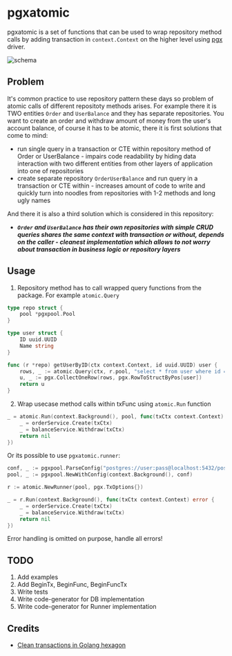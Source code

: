 # pgxatomic

pgxatomic is a set of functions that can be used to wrap repository method calls by adding transaction in `context.Context` on the higher level using [pgx](https://github.com/jackc/pgx) driver.

![schema](https://i.imgur.com/RpsfuBb.jpg)

## Problem
It's common practice to use repository pattern these days so problem of atomic calls of different repositoty methods arises.
For example there it is TWO entities `Order` and `UserBalance` and they has separate repositories. You want to create an order and withdraw amount of money from the user's account balance, of course it has to be atomic, there it is first solutions that come to mind:
- run single query in a transaction or CTE within repository method of Order or UserBalance - impairs code readability by hiding data interaction with two different entities from other layers of application into one of repositories
- create separate repository `OrderUserBalance` and run query in a transaction or CTE within - increases amount of code to write and quickly turn into noodles from repositories with 1-2 methods and long ugly names

And there it is also a third solution which is considered in this repository:
- ***`Order` and `UserBalance` has their own repositories with simple CRUD queries shares the same context with transaction or without, depends on the caller - cleanest implementation which allows to not worry about transaction in business logic or repository layers***

## Usage
1. Repository method has to call wrapped query functions from the package. For example `atomic.Query`
```go
type repo struct {
    pool *pgxpool.Pool
}

type user struct {
    ID uuid.UUID
    Name string
}

func (r *repo) getUserByID(ctx context.Context, id uuid.UUID) user {
    rows, _ := atomic.Query(ctx, r.pool, "select * from user where id = $1", id)
    u, _ := pgx.CollectOneRow(rows, pgx.RowToStructByPos[user])
    return u
}
```

2. Wrap usecase method calls within txFunc using `atomic.Run` function
```go
_ = atomic.Run(context.Background(), pool, func(txCtx context.Context) error {
    _ = orderService.Create(txCtx)
    _ = balanceService.Withdraw(txCtx)
    return nil
})
```

Or its possible to use `pgxatomic.runner`:
```go
conf, _ := pgxpool.ParseConfig("postgres://user:pass@localhost:5432/postgres")
pool, _ := pgxpool.NewWithConfig(context.Background(), conf)

r := atomic.NewRunner(pool, pgx.TxOptions{})

_ = r.Run(context.Background(), func(txCtx context.Context) error {
    _ = orderService.Create(txCtx)
    _ = balanceService.Withdraw(txCtx)
    return nil
})
```

Error handling is omitted on purpose, handle all errors!

## TODO
1. Add examples
2. Add BeginTx, BeginFunc, BeginFuncTx
3. Write tests
4. Write code-generator for DB implementation
5. Write code-generator for Runner implementation

## Credits
- [Clean transactions in Golang hexagon](https://www.kaznacheev.me/posts/en/clean-transactions-in-hexagon)
